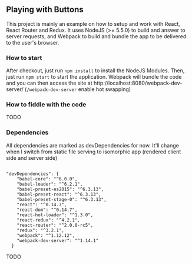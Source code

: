 ## Playing with Buttons

This project is mainly an example on how to setup and work with React, React Router and Redux. It uses NodeJS (>= 5.5.0) to build and answer to server requests, and Webpack to build and bundle the app to be delivered to the user's browser.

### How to start

After checkout, just run `npm install` to install the NodeJS Modules. Then, just run `npm start` to start the application. Webpack will bundle the code and you can then access the site at http://localhost:8080/webpack-dev-server/ (`/webpack-dev-server` enable hot swapping)

### How to fiddle with the code

TODO

### Dependencies

All dependencies are marked as devDependencies for now. It'll change when I switch from static file serving to isomorphic app (rendered client side and server side)

<code>
"devDependencies": {
    "babel-core": "^6.0.0",
    "babel-loader": "^6.2.1",
    "babel-preset-es2015": "^6.3.13",
    "babel-preset-react": "^6.3.13",
    "babel-preset-stage-0": "^6.3.13",
    "react": "^0.14.7",
    "react-dom": "^0.14.7",
    "react-hot-loader": "^1.3.0",
    "react-redux": "^4.2.1",
    "react-router": "^2.0.0-rc5",
    "redux": "^3.2.1",
    "webpack": "^1.12.12",
    "webpack-dev-server": "^1.14.1"
  }
</code>

TODO

###